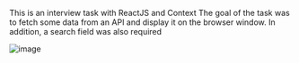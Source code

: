 This is an interview task with ReactJS and Context
The goal of the task was to fetch some data from an API and display it on the browser window.
In addition, a search field was also required

![image](https://user-images.githubusercontent.com/39274188/187036826-340e8066-dc81-44b3-aae4-51b436a5a64f.png)
